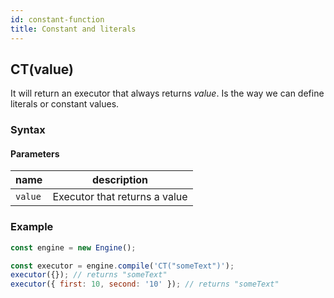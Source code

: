 ```yaml
---
id: constant-function
title: Constant and literals
---
```


## CT(value)

It will return an executor that always returns _value_. Is the way we can define literals or constant values.

### Syntax

<ny-railroad-diagram diagram="Diagram('CT','(',
    Choice(
      0,
      NonTerminal('string', optionsBuilder('href', '/docs/syntax/literals#string')),
      NonTerminal('number', optionsBuilder('href', '/docs/syntax/literals#number')),
      NonTerminal('boolean', optionsBuilder('href', '/docs/syntax/literals#boolean'))),
    ')')"></ny-railroad-diagram>

#### Parameters

| name    | description                   |
| ------- | ----------------------------- |
| `value` | Executor that returns a value |

### Example

```javascript
const engine = new Engine();

const executor = engine.compile('CT("someText")');
executor({}); // returns "someText"
executor({ first: 10, second: '10' }); // returns "someText"
```
